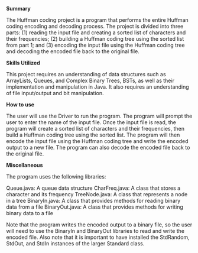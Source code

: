 **Summary**

The Huffman coding project is a program that performs the entire Huffman coding encoding and decoding process. The project is divided into three parts: (1) reading the input file and creating a sorted list of characters and their frequencies; (2) building a Huffman coding tree using the sorted list from part 1; and (3) encoding the input file using the Huffman coding tree and decoding the encoded file back to the original file.

**Skills Utilized**

This project requires an understanding of data structures such as ArrayLists, Queues, and Complex Binary Trees, BSTs, as well as their implementation and manipulation in Java. It also requires an understanding of file input/output and bit manipulation.

**How to use**

The user will use the Driver to run the program. The program will prompt the user to enter the name of the input file. Once the input file is read, the program will create a sorted list of characters and their frequencies, then build a Huffman coding tree using the sorted list. The program will then encode the input file using the Huffman coding tree and write the encoded output to a new file. The program can also decode the encoded file back to the original file.

**Miscellaneous**

The program uses the following libraries:

Queue.java: A queue data structure
CharFreq.java: A class that stores a character and its frequency
TreeNode.java: A class that represents a node in a tree
BinaryIn.java: A class that provides methods for reading binary data from a file
BinaryOut.java: A class that provides methods for writing binary data to a file

Note that the program writes the encoded output to a binary file, so the user will need to use the BinaryIn and BinaryOut libraries to read and write the encoded file. Also note that it is important to have installed the StdRandom, StdOut, and StdIn instances of the larger Standard class.
